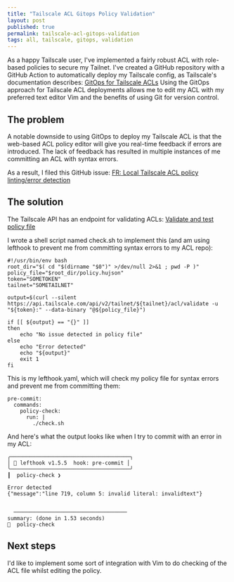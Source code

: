 ```yaml
---
title: "Tailscale ACL Gitops Policy Validation"
layout: post
published: true
permalink: tailscale-acl-gitops-validation
tags: all, tailscale, gitops, validation
---
```


As a happy Tailscale user, I've implemented a fairly robust ACL with role-based policies to secure my Tailnet. I've created a GitHub repository with a GitHub Action to automatically deploy my Tailscale config, as Tailscale's documentation describes: [GitOps for Tailscale ACLs](https://tailscale.com/blog/gitops-acls)
Using the GitOps approach for Tailscale ACL deployments allows me to edit my ACL with my preferred text editor Vim and the benefits of using Git for version control.

## The problem

A notable downside to using GitOps to deploy my Tailscale ACL is that the web-based ACL policy editor will give you real-time feedback if errors are introduced. The lack of feedback has resulted in multiple instances of me committing an ACL with syntax errors.

As a result, I filed this GitHub issue: [FR: Local Tailscale ACL policy linting/error detection](https://github.com/tailscale/tailscale/issues/10098)

## The solution

The Tailscale API has an endpoint for validating ACLs: [Validate and test policy file](https://github.com/tailscale/tailscale/blob/main/api.md#validate-and-test-policy-file)

I wrote a shell script named check.sh to implement this (and am using lefthook to prevent me from committing syntax errors to my ACL repo):

```
#!/usr/bin/env bash
root_dir="$( cd "$(dirname "$0")" >/dev/null 2>&1 ; pwd -P )"
policy_file="$root_dir/policy.hujson"
token="SOMETOKEN"
tailnet="SOMETAILNET"

output=$(curl --silent https://api.tailscale.com/api/v2/tailnet/${tailnet}/acl/validate -u "${token}:" --data-binary "@${policy_file}")

if [[ ${output} == "{}" ]]
then
    echo "No issue detected in policy file"
else
    echo "Error detected"
    echo "${output}"
    exit 1
fi
```

This is my lefthook.yaml, which will check my policy file for syntax errors and prevent me from committing them:

```
pre-commit:
  commands:
    policy-check:
      run: |
        ./check.sh
```

And here's what the output looks like when I try to commit with an error in my ACL:

```
╭──────────────────────────────────────╮
│ 🥊 lefthook v1.5.5  hook: pre-commit │
╰──────────────────────────────────────╯
┃  policy-check ❯

Error detected
{"message":"line 719, column 5: invalid literal: invalidtext"}


  ────────────────────────────────────
summary: (done in 1.53 seconds)
🥊  policy-check
```

## Next steps

I'd like to implement some sort of integration with Vim to do checking of the ACL file whilst editing the policy.
